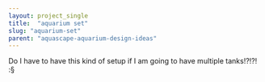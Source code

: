 ```yaml
---
layout: project_single
title:  "aquarium set"
slug: "aquarium-set"
parent: "aquascape-aquarium-design-ideas"
---
```

Do I have to have this kind of setup if I am going to have multiple tanks!?!?! :§